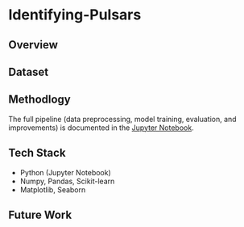 # Identifying-Pulsars



## Overview


## Dataset


## Methodlogy
The full pipeline (data preprocessing, model training, evaluation, and improvements) is documented in the [Jupyter Notebook](link-to-notebook).

## Tech Stack
- Python (Jupyter Notebook)
- Numpy, Pandas, Scikit-learn
- Matplotlib, Seaborn

## Future Work
